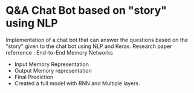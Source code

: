 # Q&A Chat Bot based on "story" using NLP
Implementation of a chat bot that can answer the questions based on the "story" given to the chat bot using NLP and Keras. 
Research paper referrence : End-to-End Memory Networks
- Input Memory Representation
- Output Memory representation
- Final Prediction
- Created a full model with RNN and Multiple layers. 

